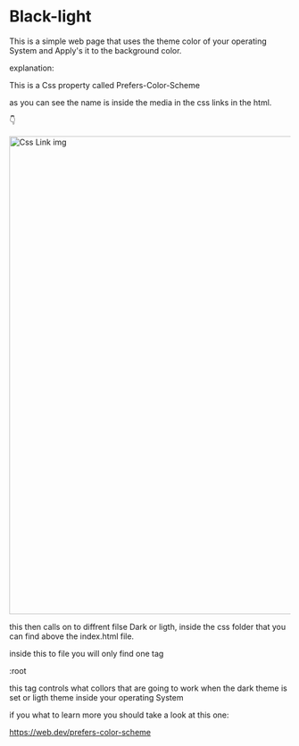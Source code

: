 # Black-light
This is a simple web page that uses the theme color of your operating System and Apply's it to the background color. 

explanation:

This is a Css property called Prefers-Color-Scheme 

as you can see the name is inside the media in the css links in the html.

👇

<img width="857" alt="Css Link img" src="https://user-images.githubusercontent.com/32140076/62956384-252e3a80-bdf3-11e9-9fbc-975959bf3555.png">

this then calls on to diffrent filse Dark or ligth, inside the css folder that you can find above the index.html file. 

inside this to file you will only find one tag 

:root 

this tag controls what collors that are going to work when the dark theme is set or ligth theme inside your operating System



if you what to learn more you should take a look at this one:

https://web.dev/prefers-color-scheme
